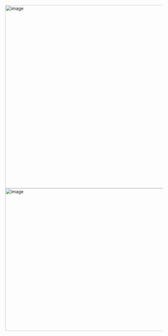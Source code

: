 <img width="1920" height="587" alt="image" src="https://github.com/user-attachments/assets/799692d5-956f-479f-802f-adc76ed06744" />
<img width="1920" height="457" alt="image" src="https://github.com/user-attachments/assets/76157dd8-eb5c-4348-9615-9e42f0ac480a" />

